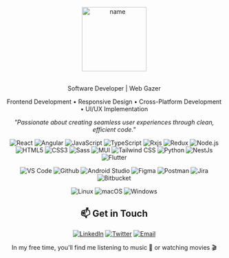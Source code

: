 <div align="center">
  <img height="150" src="https://i.imgur.com/HwJUlIm.png" alt="name"/>
</div>

<br />

<p align="center">
  Software Developer | Web Gazer
</p>

<p align="center">
  Frontend Development • Responsive Design • Cross-Platform Development • UI/UX Implementation
</p>

<p align="center">
  <em>"Passionate about creating seamless user experiences through clean, efficient code."</em>
</p>

<p align="center">
  <img src="https://img.shields.io/badge/-React-61DAFB?style=for-the-badge&logo=react&logoColor=black" alt="React"/>
  <img src="https://img.shields.io/badge/-Angular-DD0031?style=for-the-badge&logo=angular&logoColor=white" alt="Angular"/>
  <img src="https://img.shields.io/badge/-JavaScript-F7DF1E?style=for-the-badge&logo=javascript&logoColor=black" alt="JavaScript"/>
  <img src="https://img.shields.io/badge/-TypeScript-3178C6?style=for-the-badge&logo=typescript&logoColor=white" alt="TypeScript"/>
  <img src="https://img.shields.io/badge/-rxjs-B7178C?style=for-the-badge&logo=reactivex&logoColor=white" alt="Rxjs"/>
  <img src="https://img.shields.io/badge/-Redux-764ABC?style=for-the-badge&logo=redux&logoColor=white" alt="Redux"/>
  <img src="https://img.shields.io/badge/-Node.js-339933?style=for-the-badge&logo=node.js&logoColor=white" alt="Node.js"/>
  <img src="https://img.shields.io/badge/-HTML5-E34F26?style=for-the-badge&logo=html5&logoColor=white" alt="HTML5"/>
  <img src="https://img.shields.io/badge/-CSS3-1572B6?style=for-the-badge&logo=css3&logoColor=white" alt="CSS3"/>
  <img src="https://img.shields.io/badge/-Sass-CC6699?style=for-the-badge&logo=sass&logoColor=white" alt="Sass"/>
  <img src="https://img.shields.io/badge/-MUI-007FFF?style=for-the-badge&logo=mui&logoColor=white" alt="MUI"/>
  <img src="https://img.shields.io/badge/-Tailwind%20CSS-38B2AC?style=for-the-badge&logo=tailwind-css&logoColor=white" alt="Tailwind CSS"/>
  <img src="https://img.shields.io/badge/-Python-3776AB?style=for-the-badge&logo=python&logoColor=white" alt="Python"/>
  <img src="https://img.shields.io/badge/-nestjs-E0234E?style=for-the-badge&logo=nestjs&logoColor=white" alt="NestJs"/>
  <img src="https://img.shields.io/badge/-Flutter-02569B?style=for-the-badge&logo=flutter&logoColor=white" alt="Flutter"/>
</p>

<p align="center">
  <img src="https://img.shields.io/badge/-VS%20Code-007ACC?style=for-the-badge&logo=visual-studio-code&logoColor=white" alt="VS Code"/>
  <img src="https://img.shields.io/badge/-github-181717?style=for-the-badge&logo=github&logoColor=white" alt="Github"/>
  <img src="https://img.shields.io/badge/-Android%20Studio-3DDC84?style=for-the-badge&logo=android-studio&logoColor=white" alt="Android Studio"/>
  <img src="https://img.shields.io/badge/-Figma-F24E1E?style=for-the-badge&logo=figma&logoColor=white" alt="Figma"/>
  <img src="https://img.shields.io/badge/-Postman-FF6C37?style=for-the-badge&logo=postman&logoColor=white" alt="Postman"/>
  <img src="https://img.shields.io/badge/-Jira-0052CC?style=for-the-badge&logo=jira&logoColor=white" alt="Jira"/>
  <img src="https://img.shields.io/badge/-bitbucket-0052CC?style=for-the-badge&logo=bitbucket&logoColor=white" alt="Bitbucket"/>
</p>

<p align="center">
  <img src="https://img.shields.io/badge/-Linux-FCC624?style=for-the-badge&logo=linux&logoColor=black" alt="Linux"/>
  <img src="https://img.shields.io/badge/-macOS-000000?style=for-the-badge&logo=apple&logoColor=white" alt="macOS"/>
  <img src="https://img.shields.io/badge/-Windows-0078D6?style=for-the-badge&logo=windows&logoColor=white" alt="Windows"/>
</p>

<h2 align="center">📫 Get in Touch</h2>

<p align="center">
  <a href="https://www.linkedin.com/in/gokulkannan-k"><img src="https://img.shields.io/badge/-LinkedIn-0077B5?style=for-the-badge&logo=linkedin&logoColor=white" alt="LinkedIn"/></a>
  <a href="https://x.com/Gokulak080300"><img src="https://img.shields.io/badge/-Twitter-1DA1F2?style=for-the-badge&logo=x&logoColor=white" alt="Twitter"/></a>
  <a href="mailto:kumargokul866@gmail.com"><img src="https://img.shields.io/badge/-Email-D14836?style=for-the-badge&logo=gmail&logoColor=white" alt="Email"/></a>
</p>

<p align="center">
  In my free time, you'll find me listening to music 🎵 or watching movies 🎬
</p>

<br />
